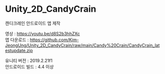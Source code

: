 # Unity_2D_CandyCrain
캔디크레인 안드로이드 앱 제작

영상 : https://youtu.be/d8S2b3hhZXc   
앱 다운로드 : https://github.com/Kim-JeongUng/Unity_2D_CandyCrain/raw/main/Candy%20Crain/CandyCrain_latestupdate.zip   

유니티 버전 :  2019.2.21f1   
안드로이드 빌드 : 4.4 이상

